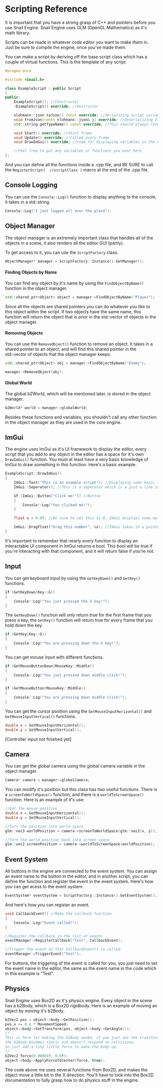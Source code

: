 # Scripting Reference

It is important that you have a strong grasp of C++ and pointers before you use Snail Engine.
Snail Engine uses GLM (OpenGL Mathematics) as it's math library.

Scripts can be made in whatever code editor you want to make them in. Just be sure to compile the engine, once you've made them.

You can make a script by deriving off the base script class which has a couple of virtual functions.
This is the template of any script:

```cpp
#pragma once

#include <Snail.h>

class ExampleScript : public Script
{
public:
    ExampleScript(); //Constructor
    ~ExampleScript() override; //Destructor

    nlohmann::json toJson() const override; //Serializing script variables
    void fromJson(const nlohmann::json& j) override; //Deserializing from JSON
    std::string getTypeName() const override; //This should always return the name of the script class

    void Start() override; //Start frame
    void Update() override; //Called every frame
    void DrawImGui() override; //Used for displaying variables in the editor with ImGui

    //Feel free to put any variables or functions you want here
};
```

And you can define all the functions inside a .cpp file, and BE SURE to call the `RegisterScript(  //scriptClass )` macro at the end of the .cpp file.

## Console Logging

You can use the `Console::Log()` function to display anything to the console, it takes in a std::string.

```cpp
Console::Log("I just logged all over the place");
```

## Object Manager

The object manager is an extremely important class that handles all of the objects in a scene, it also renders all the editor GUI (partly).

To get access to it, you can use the `ScriptFactory` class.

```cpp
ObjectManager* manager = ScriptFactory::Instance().GetManager();
```

#### Finding Objects by Name

You can find any object by it's name by using the `FindObjectByName()` function in the object manager.

```cpp
std::shared_ptr<Object> object = manager->FindObjectByName("Player");
```

Since all the objects are shared pointers you can do whatever you like to this object within the script.
If two objects have the same name, this function will return the object that is prior in the std::vector of objects in the object manager.

#### Removing Objects

You can use the `RemoveObject()` function to remove an object. It takes in a shared pointer to an object, and will find this shared pointer in the std::vector of objects that the object manager keeps.

```cpp
std::shared_ptr<Object> obj = manager->FindObjectByName("Enemy");

manager->RemoveObject(obj);
```

#### Global World

The global b2World, which will be mentioned later, is stored in the object manager.

```cpp
b2World* world = manager->globalWorld;
```

Besides these functions and variables, you shouldn't call any other function in the object manager as they are used in the core engine.

## ImGui

The engine uses ImGui as it's UI framework to display the editor, every script that you add to any object in the editor has a space for it's own `DrawImGui()` function.
You must at least have a very basic knowledge of ImGui to draw something in this function. Here's a basic example:

```cpp
ExampleScript::DrawImGui()
{
	ImGui::Text("This is an example script"); //Displaying some basic text
	ImGui::Seperator(); //This is a seperator which is a just a line in the UI which makes things look nicer.

	if (ImGui::Button("Click me!")) //Button
	{
		Console::Log("You clicked me!");
	}

	float x = 0.0f; //Be sure to set this to 0, ImGui displays some weird values if you don't set this to anything

	ImGui::DragFloat("Drag this number", &x); //ImGui takes in a pointer to any value, since it needs to modify it
}
```

It's important to remember that nearly every function to display an interactable UI component in ImGui returns a bool.
This bool will be true if you're interacting with that component, and it will return false if you're not.

## Input

You can get keyboard input by using the `GetKeyDown()` and `GetKey()` functions.

```cpp
if (GetKeyDown(Key::G))
{
	Console::Log("You just pressed the G key!");
}
```

The `GetKeyDown()` function will only return true for the first frame that you press a key, the `GetKey()` function will return true for every frame that you hold down the key.

```cpp
if (GetKey(Key::G))
{
	Console::Log("You are pressing down the G key!");
}
```

You can get mouse input with different functions.

```cpp
if (GetMouseButtonDown(MouseKey::Middle))
{
	Console::Log("You just pressed down middle click!");
}

if (GetMouseButton(MouseKey::Middle))
{
	Console::Log("You are pressing down middle click!");
}
```

You can get the cursor position using the `GetMouseInputHorizontal()` and `GetMouseInputVertical()` functions.

```cpp
double x = GetMouseInputHorizontal();
double y = GetMouseInputVertical();
```

[Controller input not finished yet]

## Camera

You can get the global camera using the global camera variable in the object manager.

```cpp
Camera* camera = manager->globalCamera;
```

You can modify it's position but this class has two useful functions. There is a `screenToWorldSpace()` function, and there is a `worldToScreenSpace()` function. Here is an example of it's use:

```cpp
//Get the mouse position
double x = GetMouseInputHorizontal();
double y = GetMouseInputVertical();

//Turn the position into world space
glm::vec3 worldPosition = camera->screenToWorldSpace(glm::vec2(x, y));

//Turn the world position back into screen space
glm::vec2 screenPosition = camera->worldToScreenSpace(worldPosition);
```

## Event System

All buttons in the engine are connected to the event system. You can assign an event name to the button in the editor, and in another script,
you can define the function and register the event in the event system. Here's how you can get acess to the event system:

```cpp
EventSystem* eventSystem = ScriptFactory::Instance().GetEventSystem();
```
And here's how you can register an event.

```cpp
void CallbackEvent() //Make the callback function
{
	Console::Log("Event called!");
}

//Register the callback in the list of events
eventManager->RegisterCallback("Test", CallbackEvent);

//Trigger the event so that CallbackEvent() is called.
eventManager->TriggerEvent("Test");
```

For buttons, the triggering of the event is called for you, you just need to set the event name in the editor,
the same as the event name in the code which in this example is "Test".

## Physics

Snail Engine uses Box2D as it's physics engine. Every object in the scene has a b2Body, which is a Box2D rigidbody.
Here is an example of moving an object by moving it's b2Body.

```cpp
b2Vec2 pos = object->body->GetPosition();
pos.x += 0.4 * MovementSpeed;
object->body->SetTransform(pos, object->body->GetAngle());
/*
This is here for making the b2Body awake, if you just set the transform, 
the b2Body becomes static and doesn't respond to collisions. 
So just add a tiny little force to wake the body up.
*/
b2Vec2 force(0.00001f, 0.0f);
object->body->ApplyForceToCenter(force, true); 
```

The code above me uses several functions from Box2D, and makes the object move a little bit in the X direction.
You'll have to look into the Box2D documentation to fully grasp how to do physics stuff in the engine.